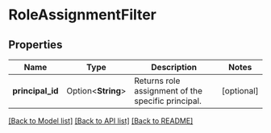 # RoleAssignmentFilter

## Properties

Name | Type | Description | Notes
------------ | ------------- | ------------- | -------------
**principal_id** | Option<**String**> | Returns role assignment of the specific principal. | [optional]

[[Back to Model list]](../README.md#documentation-for-models) [[Back to API list]](../README.md#documentation-for-api-endpoints) [[Back to README]](../README.md)


